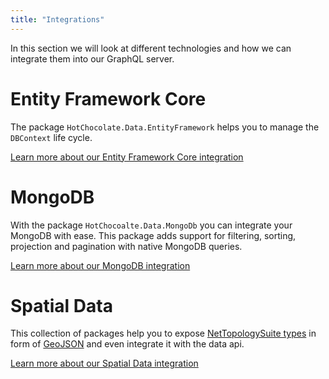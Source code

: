 ```yaml
---
title: "Integrations"
---
```


In this section we will look at different technologies and how we can integrate them into our GraphQL server.

# Entity Framework Core

The package `HotChocolate.Data.EntityFramework` helps you to manage the `DBContext` life cycle.

[Learn more about our Entity Framework Core integration](/docs/hotchocolate/v11/integrations/entity-framework)

# MongoDB

With the package `HotChocoalte.Data.MongoDb` you can integrate your MongoDB with ease.
This package adds support for filtering, sorting, projection and pagination with native MongoDB queries.

[Learn more about our MongoDB integration](/docs/hotchocolate/v11/integrations/mongodb)

# Spatial Data

This collection of packages help you to expose [NetTopologySuite types](https://github.com/NetTopologySuite/NetTopologySuite) in form of [GeoJSON](https://geojson.org/) and even integrate it with the data api.

[Learn more about our Spatial Data integration](/docs/hotchocolate/v11/integrations/spatial-data)
